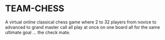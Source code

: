 # TEAM-CHESS
A virtual online classical chess game where 2 to 32 players from novice to advanced to grand master call all play at once on one board all for the same ultimate goal ... the check mate.

